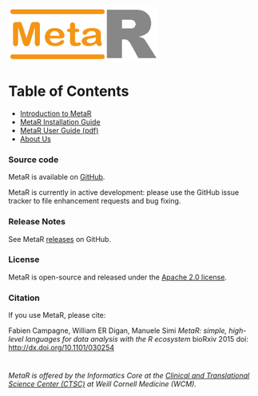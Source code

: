 ![MetaR logo](MetaR/images/MetaR-logo-4-SMALL-300x111.png)

# Table of Contents 
* [Introduction to MetaR](MetaR/Introduction.md)
* [MetaR Installation Guide](MetaR/Software.md)
* [MetaR User Guide (pdf)](MetaR/booklet/MetaR_booklet.pdf)
* [About Us](MetaR/AboutUs.md)


### Source code
MetaR is available on [GitHub](https://github.com/MetaR-Languages/MetaR).

MetaR is currently in active development: please use the GitHub issue tracker to file enhancement requests and bug fixing.

### Release Notes
See MetaR [releases](https://github.com/MetaR-Languages/MetaR/releases) on GitHub.

### License
MetaR is open-source and released under the [Apache 2.0 license](http://www.apache.org/licenses/LICENSE-2.0).

### Citation

If you use MetaR, please cite:

Fabien Campagne, William ER Digan, Manuele Simi _MetaR: simple, high-level languages for data analysis with the R ecosystem_ bioRxiv 2015 doi: http://dx.doi.org/10.1101/030254

#

_MetaR is offered by the Informatics Core at the [Clinical and Translational Science Center (CTSC)](https://ctscweb.weill.cornell.edu/about-us/ctsc-programs/informatics) at Weill Cornell Medicine (WCM)._